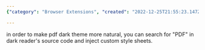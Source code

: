```yaml
---
{"category": "Browser Extensions", "created": "2022-12-25T21:55:23.147Z", "date": "2022-12-25 21:55:23", "description": "The Dark Reader PDF extension enhances the dark theme experience by identifying and applying custom style sheets to improve readability, particularly when accessing PDF files.", "modified": "2022-12-25T21:56:12.805Z", "tags": ["dark reader", "PDF", "custom stylesheets", "improve dark theme", "source code search"], "title": "Dark Reader Pdf Dark Theme"}

---
```


in order to make pdf dark theme more natural, you can search for "PDF" in dark reader's source code and inject custom style sheets.
